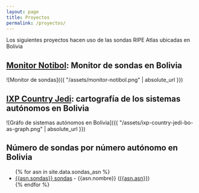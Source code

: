 ```yaml
---
layout: page
title: Proyectos
permalink: /proyectos/
---
```


Los siguientes proyectos hacen uso de las sondas RIPE Atlas ubicadas en Bolivia

## [Monitor Notibol](https://notibol.com/monitor/): Monitor de sondas en Bolivia

![Monitor de sondas]({{ "/assets/monitor-notibol.png" | absolute_url }})

## [IXP Country Jedi](http://sg-pub.ripe.net/emile/ixp-country-jedi/latest/BO/): cartografía de los sistemas autónomos en Bolivia

![Gráfo de sistemas autónomos en Bolivia]({{ "/assets/ixp-country-jedi-bo-as-graph.png" | absolute_url }})

## Número de sondas por número autónomo en Bolivia

<ul>
{% for asn in site.data.sondas_asn %}
<li><a href="https://atlas.ripe.net/probes/?search={{asn.asn}}&status=&af=&country=BO#!tab-public">{{asn.sondas}} sondas</a> - {{asn.nombre}} (<a href="https://stat.ripe.net/{{asn.asn}}">{{asn.asn}}</a>)</li>
{% endfor %}
</ul>
